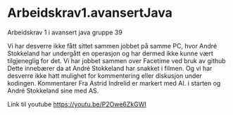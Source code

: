 # Arbeidskrav1.avansertJava
Arbeidskrav 1 i avansert java gruppe 39

Vi har desverre ikke fått sittet sammen jobbet på samme PC, hvor André Stokkeland har undergått en 
operasjon og har dermed ikke kunne vært tilgjeneglig for det. Vi har jobbet sammen over Facetime ved bruk av github
Dette innebærer da at André Stokkeland har snakket i filmen. Og vi har desverre ikke hatt mulighet 
for kommentering eller diskusjon under kodingen. Kommentarer Fra Astrid Indrelid er markert med AI. i starten 
og André Stokkeland sine med AS. 

Link til youtube
https://youtu.be/P2Owe6ZkGWI



